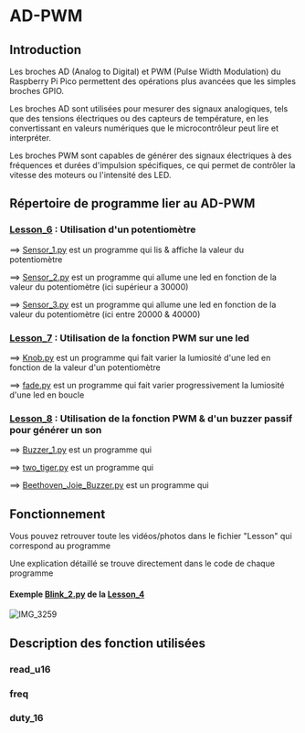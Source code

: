 # AD-PWM

## Introduction

Les broches AD (Analog to Digital) et PWM (Pulse Width Modulation) du Raspberry Pi Pico permettent des opérations plus avancées que les simples broches GPIO.

Les broches AD sont utilisées pour mesurer des signaux analogiques, tels que des tensions électriques ou des capteurs de température, en les convertissant en valeurs numériques que le microcontrôleur peut lire et interpréter.

Les broches PWM sont capables de générer des signaux électriques à des fréquences et durées d'impulsion spécifiques, ce qui permet de contrôler la vitesse des moteurs ou l'intensité des LED.

## Répertoire de programme lier au AD-PWM

### [Lesson_6](Lesson_6) : Utilisation d'un potentiomètre

  ==> [Sensor_1.py](Lesson_6/Sensor_1.py) est un programme qui lis & affiche la valeur du potentiomètre
  
  ==> [Sensor_2.py](Lesson_6/Sensor_2.py) est un programme qui allume une led en fonction de la valeur du potentiomètre (ici supérieur a 30000)
  
  ==> [Sensor_3.py](Lesson_6/Sensor_3.py) est un programme qui allume une led en fonction de la valeur du potentiomètre (ici entre 20000 & 40000)
  

### [Lesson_7](Lesson_7) : Utilisation de la fonction PWM sur une led

  ==> [Knob.py](Lesson_7/Knob.py) est un programme qui fait varier la lumiosité d'une led en fonction de la valeur d'un potentiomètre
  
  ==> [fade.py](Lesson_7/fade.py) est un programme qui fait varier progressivement la lumiosité d'une led en boucle

### [Lesson_8](Lesson_8) : Utilisation de la fonction PWM & d'un buzzer passif pour générer un son

  ==> [Buzzer_1.py](Lesson_8/Buzzer_1.py) est un programme qui
  
  ==> [two_tiger.py](Lesson_8/two_tiger.py) est un programme qui
  
  ==> [Beethoven_Joie_Buzzer.py](Lesson_8/Beethoven_Joie_Buzzer.py) est un programme qui
  
  
## Fonctionnement

Vous pouvez retrouver toute les vidéos/photos dans le fichier "Lesson" qui correspond au programme

Une explication détaillé se trouve directement dans le code de chaque programme

#### Exemple [Blink_2.py](Lesson_4/Blink_2.py) de la [Lesson_4](Lesson_4)
![IMG_3259](https://user-images.githubusercontent.com/125505805/224554588-02c6f2c4-70d6-414f-87db-64dfa2886b55.gif)


## Description des fonction utilisées

### read_u16

### freq

### duty_16


